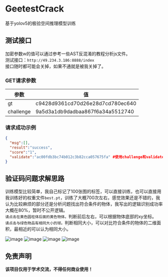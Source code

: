 # GeetestCrack
基于yolov5的极验空间推理模型训练
## 测试接口
加密参数w的值可以通过参考一些AST反混淆的教程分析js文件。</br>
测试接口：`http://49.234.3.186:8888/index`</br>
接口随时都可能会关掉，如果不通就是被我关掉了。</br>
### GET请求参数
参数  |   值 |
---- | ---- |
gt	  | c9428d9361cd70d26e28d7cd780ec640 |
challenge    | 9a5d3a1db9dadbaa867f6a34a5512740 |

### 请求成功示例
```json
{
  "msg":[],
  "result":"success",
  "score":"1",
  "validate":"ac00fdb3bc74b012c3b82cca057675fa" #使用challenge和validate一起提交验证即可
}
```
## 验证码问题求解思路
训练模型比较简单，我自己标记了100张图的标签，可以直接训练，也可以直接用我训练好的权重文件`best.pt`，训练了大概700次左右，感觉效果还是不错的，我认为比较麻烦的部分还是分析问题找出符合条件的物体，我写出的逻辑识别成功率大概在80%，暂时不公开逻辑。</br>
`请点击在黄色圆柱体后面的黄色物体。`判断前后左右，可以根据物体底部的xy坐标。</br>
`请点击与绿色物品有相同大小的球。`判断相同大小，可以对比符合条件的物体的二维面积，最相近的可以认为相同大小。</br>

![image](https://raw.githubusercontent.com/xiaoheimaoo/GeetestCrack/master/img/1.jpg)
![image](https://raw.githubusercontent.com/xiaoheimaoo/GeetestCrack/master/img/2.jpg)
![image](https://raw.githubusercontent.com/xiaoheimaoo/GeetestCrack/master/img/3.jpg)
![image](https://raw.githubusercontent.com/xiaoheimaoo/GeetestCrack/master/img/4.jpg)
## 免责声明

**该项目仅用于学术交流，不得任何商业使用！**

